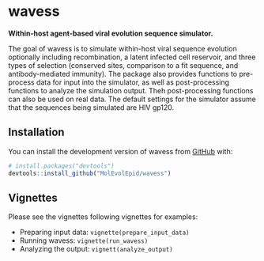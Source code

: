 
<!-- README.md is generated from README.Rmd. Please edit that file -->

# wavess

**Within-host agent-based viral evolution sequence simulator.**

<!-- badges: start -->
<!-- badges: end -->

The goal of wavess is to simulate within-host viral sequence evolution
optionally including recombination, a latent infected cell reservoir,
and three types of selection (conserved sites, comparison to a fit
sequence, and antibody-mediated immunity). The package also provides
functions to pre-process data for input into the simulator, as well as
post-processing functions to analyze the simulation output. Theh
post-processing functions can also be used on real data. The default
settings for the simulator assume that the sequences being simulated are
HIV gp120.

## Installation

You can install the development version of wavess from
[GitHub](https://github.com/) with:

``` r
# install.packages("devtools")
devtools::install_github("MolEvolEpid/wavess")
```

## Vignettes

Please see the vignettes following vignettes for examples:

- Preparing input data: `vignette(prepare_input_data)`
- Running wavess: `vignette(run_wavess)`
- Analyzing the output: `vignett(analyze_output)`
